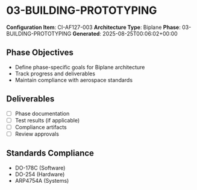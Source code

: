 # 03-BUILDING-PROTOTYPING

**Configuration Item**: CI-AF127-003
**Architecture Type**: Biplane
**Phase**: 03-BUILDING-PROTOTYPING
**Generated**: 2025-08-25T00:06:02+00:00

## Phase Objectives
- Define phase-specific goals for Biplane architecture
- Track progress and deliverables
- Maintain compliance with aerospace standards

## Deliverables
- [ ] Phase documentation
- [ ] Test results (if applicable)
- [ ] Compliance artifacts
- [ ] Review approvals

## Standards Compliance
- DO-178C (Software)
- DO-254 (Hardware)
- ARP4754A (Systems)
